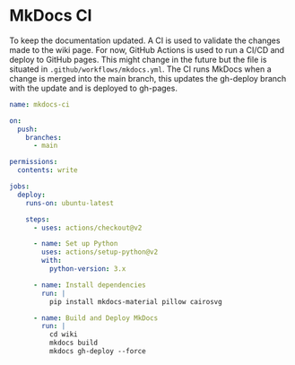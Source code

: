 # MkDocs CI

To keep the documentation updated. A CI is used to validate the changes made to the wiki page. For now, GitHub Actions is used to run a CI/CD and deploy to GitHub pages. This might change in the future but the file is situated in `.github/workflows/mkdocs.yml`.
The CI runs MkDocs when a change is merged into the main branch, this updates the gh-deploy branch with the update and is deployed to gh-pages.




```yaml
name: mkdocs-ci

on:
  push:
    branches:
      - main

permissions:
  contents: write

jobs:
  deploy:
    runs-on: ubuntu-latest

    steps:
      - uses: actions/checkout@v2

      - name: Set up Python
        uses: actions/setup-python@v2
        with:
          python-version: 3.x

      - name: Install dependencies
        run: |
          pip install mkdocs-material pillow cairosvg

      - name: Build and Deploy MkDocs
        run: |
          cd wiki
          mkdocs build
          mkdocs gh-deploy --force
```